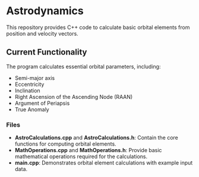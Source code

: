 # Astrodynamics

This repository provides C++ code to calculate basic orbital elements from position and velocity vectors. 

## Current Functionality

The program calculates essential orbital parameters, including:
- Semi-major axis
- Eccentricity
- Inclination
- Right Ascension of the Ascending Node (RAAN)
- Argument of Periapsis
- True Anomaly

### Files

- **AstroCalculations.cpp** and **AstroCalculations.h**: Contain the core functions for computing orbital elements.
- **MathOperations.cpp** and **MathOperations.h**: Provide basic mathematical operations required for the calculations.
- **main.cpp**: Demonstrates orbital element calculations with example input data.


